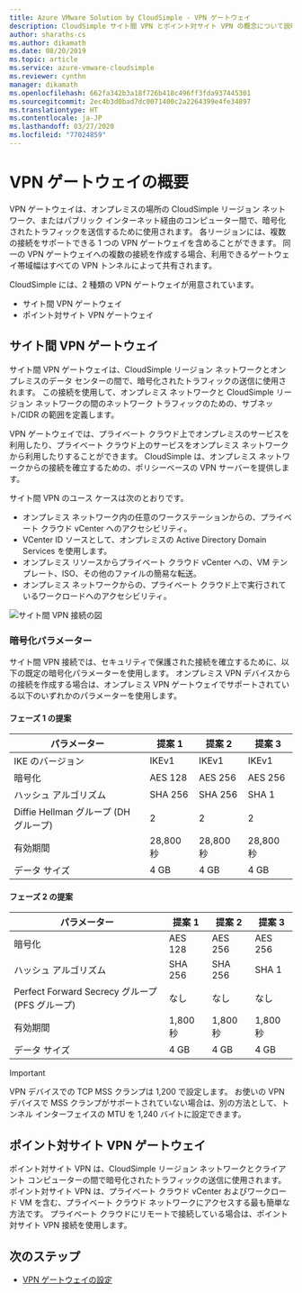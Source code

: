 ```yaml
---
title: Azure VMware Solution by CloudSimple - VPN ゲートウェイ
description: CloudSimple サイト間 VPN とポイント対サイト VPN の概念について説明します
author: sharaths-cs
ms.author: dikamath
ms.date: 08/20/2019
ms.topic: article
ms.service: azure-vmware-cloudsimple
ms.reviewer: cynthn
manager: dikamath
ms.openlocfilehash: 662fa342b3a18f726b418c496ff3fda937445301
ms.sourcegitcommit: 2ec4b3d0bad7dc0071400c2a2264399e4fe34897
ms.translationtype: HT
ms.contentlocale: ja-JP
ms.lasthandoff: 03/27/2020
ms.locfileid: "77024859"
---
```

# <a name="vpn-gateways-overview"></a>VPN ゲートウェイの概要

VPN ゲートウェイは、オンプレミスの場所の CloudSimple リージョン ネットワーク、またはパブリック インターネット経由のコンピューター間で、暗号化されたトラフィックを送信するために使用されます。  各リージョンには、複数の接続をサポートできる 1 つの VPN ゲートウェイを含めることができます。 同一の VPN ゲートウェイへの複数の接続を作成する場合、利用できるゲートウェイ帯域幅はすべての VPN トンネルによって共有されます。

CloudSimple には、2 種類の VPN ゲートウェイが用意されています。

* サイト間 VPN ゲートウェイ
* ポイント対サイト VPN ゲートウェイ

## <a name="site-to-site-vpn-gateway"></a>サイト間 VPN ゲートウェイ

サイト間 VPN ゲートウェイは、CloudSimple リージョン ネットワークとオンプレミスのデータ センターの間で、暗号化されたトラフィックの送信に使用されます。 この接続を使用して、オンプレミス ネットワークと CloudSimple リージョン ネットワークの間のネットワーク トラフィックのための、サブネット/CIDR の範囲を定義します。

VPN ゲートウェイでは、プライベート クラウド上でオンプレミスのサービスを利用したり、プライベート クラウド上のサービスをオンプレミス ネットワークから利用したりすることができます。  CloudSimple は、オンプレミス ネットワークからの接続を確立するための、ポリシーベースの VPN サーバーを提供します。

サイト間 VPN のユース ケースは次のとおりです。

* オンプレミス ネットワーク内の任意のワークステーションからの、プライベート クラウド vCenter へのアクセシビリティ。
* VCenter ID ソースとして、オンプレミスの Active Directory Domain Services を使用します。
* オンプレミス リソースからプライベート クラウド vCenter への、VM テンプレート、ISO、その他のファイルの簡易な転送。
* オンプレミス ネットワークからの、プライベート クラウド上で実行されているワークロードへのアクセシビリティ。

![サイト間 VPN 接続の図](media/cloudsimple-site-to-site-vpn-connection.png)

### <a name="cryptographic-parameters"></a>暗号化パラメーター

サイト間 VPN 接続では、セキュリティで保護された接続を確立するために、以下の既定の暗号化パラメーターを使用します。  オンプレミス VPN デバイスからの接続を作成する場合は、オンプレミス VPN ゲートウェイでサポートされている以下のいずれかのパラメーターを使用します。

#### <a name="phase-1-proposals"></a>フェーズ 1 の提案

| パラメーター | 提案 1 | 提案 2 | 提案 3 |
|-----------|------------|------------|------------|
| IKE のバージョン | IKEv1 | IKEv1 | IKEv1 |
| 暗号化 | AES 128 | AES 256 | AES 256 |
| ハッシュ アルゴリズム| SHA 256 | SHA 256 | SHA 1 |
| Diffie Hellman グループ (DH グループ) | 2 | 2 | 2 |
| 有効期間 | 28,800 秒 | 28,800 秒 | 28,800 秒 |
| データ サイズ | 4 GB | 4 GB | 4 GB |

#### <a name="phase-2-proposals"></a>フェーズ 2 の提案

| パラメーター | 提案 1 | 提案 2 | 提案 3 |
|-----------|------------|------------|------------|
| 暗号化 | AES 128 | AES 256 | AES 256 |
| ハッシュ アルゴリズム| SHA 256 | SHA 256 | SHA 1 |
| Perfect Forward Secrecy グループ (PFS グループ) | なし | なし | なし |
| 有効期間 | 1,800 秒 | 1,800 秒 | 1,800 秒 |
| データ サイズ | 4 GB | 4 GB | 4 GB |


> [!IMPORTANT]
> VPN デバイスでの TCP MSS クランプは 1,200 で設定します。 お使いの VPN デバイスで MSS クランプがサポートされていない場合は、別の方法として、トンネル インターフェイスの MTU を 1,240 バイトに設定できます。

## <a name="point-to-site-vpn-gateway"></a>ポイント対サイト VPN ゲートウェイ

ポイント対サイト VPN は、CloudSimple リージョン ネットワークとクライアント コンピューターの間で暗号化されたトラフィックの送信に使用されます。  ポイント対サイト VPN は、プライベート クラウド vCenter およびワークロード VM を含む、プライベート クラウド ネットワークにアクセスする最も簡単な方法です。  プライベート クラウドにリモートで接続している場合は、ポイント対サイト VPN 接続を使用します。

## <a name="next-steps"></a>次のステップ

* [VPN ゲートウェイの設定](vpn-gateway.md)
